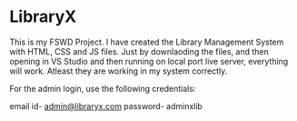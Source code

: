 # LibraryX

This is my FSWD Project. 
I have created the Library Management System with HTML, CSS and JS files.
Just by downlaoding the files, and then opening in VS Studio and then running on local port live server, everything will work. Atleast they are working in my system correctly.

For the admin login, use the following credentials:

email id- admin@libraryx.com
password- adminxlib
